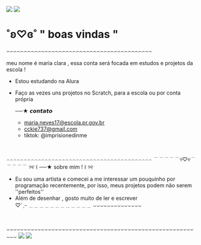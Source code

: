 ![](https://media.tenor.com/biwjOposvx4AAAAM/ritsu-sakuma-ensemble.gif) ![](https://64.media.tumblr.com/9693f983a7553d2b9184644b55916b78/tumblr_mpd4ohWs1P1r308exo1_250.gif)


#   ˚ʚ♡ɞ˚  "  boas vindas  "

⌢⌢⌢⌢⌢⌢⌢⌢⌢⌢⌢⌢⌢⌢⌢⌢⌢⌢⌢⌢⌢⌢⌢⌢⌢⌢⌢⌢⌢⌢⌢⌢⌢⌢⌢⌢⌢⌢⌢⌢⌢⌢

meu nome é maria clara , essa conta será focada em estudos e projetos da escola !

* Estou estudando na Alura

* Faço as vezes uns projetos no Scratch, para a escola ou por conta própria

  ──★  𝙘𝙤𝙣𝙩𝙖𝙩𝙤
  * maria.neves17@escola.pr.gov.br
  * cckie737@gmail.com
  * tiktok: @imprisionedinme

‍

  ⌢⌢⌢⌢⌢⌢⌢⌢⌢⌢⌢⌢⌢⌢⌢⌢⌢⌢⌢⌢⌢⌢⌢⌢⌢⌢⌢⌢⌢⌢⌢⌢⌢⌢⌢⌢⌢⌢⌢⌢⌢⌢
   ﹉﹉﹉﹉﹉୨♡୧﹉﹉﹉﹉﹉
 ୨୧ ꒰ ──★ sobre mim ! ꒱ ୨୧
  *   Eu sou uma artista e comecei a me interessar um pouquinho por programação recentemente, por isso, meus projetos podem não serem ''perfeitos''
 * Além de desenhar , gosto muito de ler e escrever  
                           ♡ˊˎ-
   ﹍﹍﹍﹍﹍﹍﹍﹍﹍﹍﹍﹍
   ⌣⌣⌣⌣⌣⌣⌣⌣⌣⌣⌣⌣⌣⌣

‍

⌣⌣⌣⌣⌣⌣⌣⌣⌣⌣⌣⌣⌣⌣⌣⌣⌣⌣⌣⌣⌣⌣⌣⌣⌣⌣⌣⌣⌣⌣⌣⌣⌣⌣⌣⌣⌣⌣⌣⌣⌣⌣⌣⌣⌣⌣⌣⌣⌣⌣⌣⌣⌣⌣⌣⌣⌣
    ![](https://img.wattpad.com/8e25fd838229f4ed0d039016fb4c7ff83522f72a/68747470733a2f2f73332e616d617a6f6e6177732e636f6d2f776174747061642d6d656469612d736572766963652f53746f7279496d6167652f33677579765939676966684f49673d3d2d3930343931373631352e313631613439393965393962666338653837333336333033323730322e676966) ![](https://media.tenor.com/ZneNsqLCGeQAAAAM/bsd-bungo-stray-dogs.gif)


<!--
**maria-clara666/maria-clara666** is a ✨ _special_ ✨ repository because its `README.md` (this file) appears on your GitHub profile.

Here are some ideas to get you started:

- 🔭 I’m currently working on ...
- 🌱 I’m currently learning ...
- 👯 I’m looking to collaborate on ...
- 🤔 I’m looking for help with ...
- 💬 Ask me about ...
- 📫 How to reach me: ...
- 😄 Pronouns: ...
- ⚡ Fun fact: ...
-->
